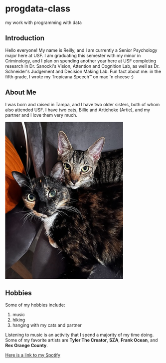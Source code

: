 # progdata-class
my work with programming with data

## Introduction

Hello everyone! My name is Reilly, and I am currently a Senior Psychology major here at USF. I am graduating this semester with my minor in Criminology, and I plan on spending another year here at USF completing research in Dr. Sanocki's Vision, Attention and Cognition Lab, as well as Dr. Schneider's Judgement and Decision Making Lab. Fun fact about me: in the fifth grade, I wrote my Tropicana Speech™ on mac 'n cheese :)

## About Me

I was born and raised in Tampa, and I have two older sisters, both of whom also attended USF.
I have two cats, Billie and Artichoke (Artie), and my partner and I love them very much. 

![Here is a picture of Billie and Artie](pictures/cats.jpg)

## Hobbies

Some of my hobbies include:

1. music
2. hiking
3. hanging with my cats and partner 

Listening to music is an activity that I spend a majority of my time doing. Some of my favorite artists are **Tyler The Creator**, **SZA**, **Frank Ocean**, and **Rex Orange County**.

[Here is a link to my Spotify](https://open.spotify.com/user/reilly.orman?si=da532f50d73d4f40)


